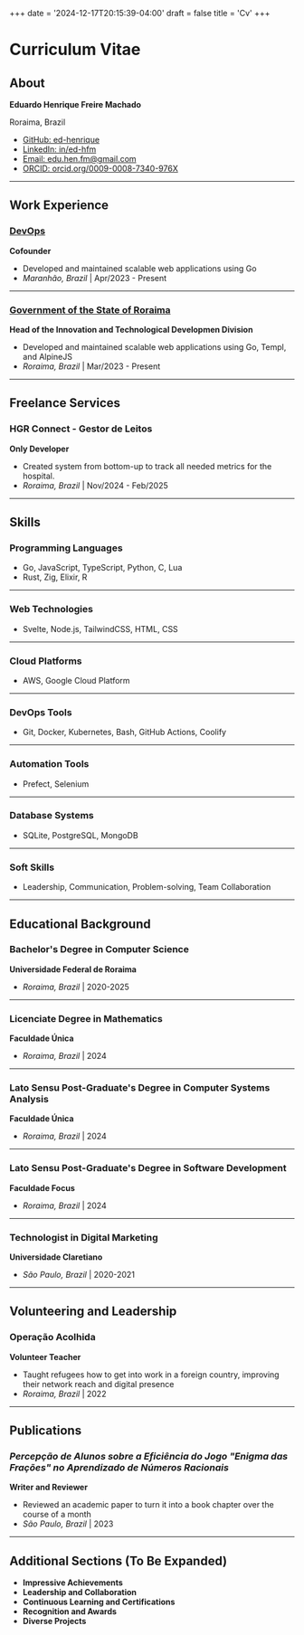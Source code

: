 +++
date = '2024-12-17T20:15:39-04:00'
draft = false
title = 'Cv'
+++

# Curriculum Vitae

## About

**Eduardo Henrique Freire Machado**

Roraima, Brazil

- [GitHub: ed-henrique](https://github.com/ed-henrique)
- [LinkedIn: in/ed-hfm](https://linkedin.com/in/ed-hfm)
- [Email: edu.hen.fm@gmail.com](mailto:edu.hen.fm@gmail.com)
- [ORCID: orcid.org/0009-0008-7340-976X](https://orcid.org/0009-0008-7340-976X)

---

## Work Experience

### [DevOps](https://devops.tec.br)

**Cofounder**

- Developed and maintained scalable web applications using Go
- *Maranhão, Brazil* | Apr/2023 - Present

---

### [Government of the State of Roraima](https://seplan.rr.gov.br)

**Head of the Innovation and Technological Developmen Division**

- Developed and maintained scalable web applications using Go, Templ, and AlpineJS
- *Roraima, Brazil* | Mar/2023 - Present

---

## Freelance Services

### HGR Connect - Gestor de Leitos

**Only Developer**

- Created system from bottom-up to track all needed metrics for the hospital.
- *Roraima, Brazil* | Nov/2024 - Feb/2025

---

## Skills

### Programming Languages

- Go, JavaScript, TypeScript, Python, C, Lua
- Rust, Zig, Elixir, R

---

### Web Technologies

- Svelte, Node.js, TailwindCSS, HTML, CSS

---

### Cloud Platforms

- AWS, Google Cloud Platform

---

### DevOps Tools

- Git, Docker, Kubernetes, Bash, GitHub Actions, Coolify

---

### Automation Tools

- Prefect, Selenium

---

### Database Systems

- SQLite, PostgreSQL, MongoDB

---

### Soft Skills

- Leadership, Communication, Problem-solving, Team Collaboration

---

## Educational Background

### Bachelor's Degree in Computer Science

**Universidade Federal de Roraima**

- *Roraima, Brazil* | 2020-2025

---

### Licenciate Degree in Mathematics

**Faculdade Única**

- *Roraima, Brazil* | 2024

---

### Lato Sensu Post-Graduate's Degree in Computer Systems Analysis

**Faculdade Única**

- *Roraima, Brazil* | 2024

---

### Lato Sensu Post-Graduate's Degree in Software Development

**Faculdade Focus**

- *Roraima, Brazil* | 2024

---

### Technologist in Digital Marketing

**Universidade Claretiano**

- *São Paulo, Brazil* | 2020-2021

---

## Volunteering and Leadership

### Operação Acolhida

**Volunteer Teacher**

- Taught refugees how to get into work in a foreign country, improving their network reach and digital presence
- *Roraima, Brazil* | 2022

---

## Publications

### *Percepção de Alunos sobre a Eficiência do Jogo "Enigma das Frações" no Aprendizado de Números Racionais*

**Writer and Reviewer**

- Reviewed an academic paper to turn it into a book chapter over the course of a month
- *São Paulo, Brazil* | 2023

---

## Additional Sections (To Be Expanded)

- **Impressive Achievements**
- **Leadership and Collaboration**
- **Continuous Learning and Certifications**
- **Recognition and Awards**
- **Diverse Projects**
